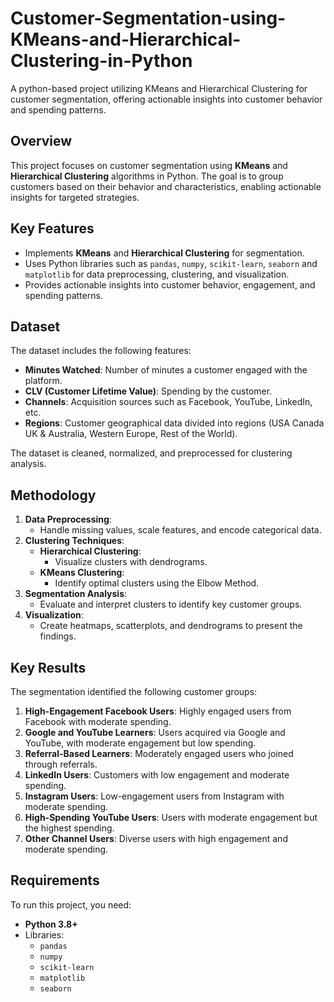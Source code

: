 # Customer-Segmentation-using-KMeans-and-Hierarchical-Clustering-in-Python
A python-based project utilizing KMeans and Hierarchical Clustering for customer segmentation, offering actionable insights into customer behavior and spending patterns.

## Overview
This project focuses on customer segmentation using **KMeans** and **Hierarchical Clustering** algorithms in Python. The goal is to group customers based on their behavior and characteristics, enabling actionable insights for targeted strategies.

## Key Features
- Implements **KMeans** and **Hierarchical Clustering** for segmentation.
- Uses Python libraries such as `pandas`, `numpy`, `scikit-learn`, `seaborn` and `matplotlib` for data preprocessing, clustering, and visualization.
- Provides actionable insights into customer behavior, engagement, and spending patterns.

## Dataset
The dataset includes the following features:
- **Minutes Watched**: Number of minutes a customer engaged with the platform.
- **CLV (Customer Lifetime Value)**: Spending by the customer.
- **Channels**: Acquisition sources such as Facebook, YouTube, LinkedIn, etc.
- **Regions**: Customer geographical data divided into regions (USA Canada UK & Australia, Western Europe, Rest of the World).

The dataset is cleaned, normalized, and preprocessed for clustering analysis.

## Methodology
1. **Data Preprocessing**:
   - Handle missing values, scale features, and encode categorical data.
2. **Clustering Techniques**:
   - **Hierarchical Clustering**:
     - Visualize clusters with dendrograms.
   - **KMeans Clustering**:
     - Identify optimal clusters using the Elbow Method.
3. **Segmentation Analysis**:
   - Evaluate and interpret clusters to identify key customer groups.
4. **Visualization**:
   - Create heatmaps, scatterplots, and dendrograms to present the findings.

## Key Results
The segmentation identified the following customer groups:
1. **High-Engagement Facebook Users**: Highly engaged users from Facebook with moderate spending.
2. **Google and YouTube Learners**: Users acquired via Google and YouTube, with moderate engagement but low spending.
3. **Referral-Based Learners**: Moderately engaged users who joined through referrals.
4. **LinkedIn Users**: Customers with low engagement and moderate spending.
5. **Instagram Users**: Low-engagement users from Instagram with moderate spending.
6. **High-Spending YouTube Users**: Users with moderate engagement but the highest spending.
7. **Other Channel Users**: Diverse users with high engagement and moderate spending.

## Requirements
To run this project, you need:
- **Python 3.8+**
- Libraries:
  - `pandas`
  - `numpy`
  - `scikit-learn`
  - `matplotlib`
  - `seaborn`



